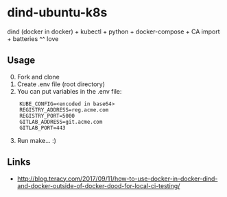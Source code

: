 # dind-ubuntu-k8s
dind (docker in docker) + kubectl + python + docker-compose + CA import + batteries ^^ love

## Usage
  0. Fork and clone
  1. Create .env file (root directory)
  2. You can put variables in the .env file:

```
    KUBE_CONFIG=<encoded in base64>
    REGISTRY_ADDRESS=reg.acme.com
    REGISTRY_PORT=5000
    GITLAB_ADDRESS=git.acme.com
    GITLAB_PORT=443
```


  3. Run make... :)
  
  ## Links
  
  - http://blog.teracy.com/2017/09/11/how-to-use-docker-in-docker-dind-and-docker-outside-of-docker-dood-for-local-ci-testing/ 
